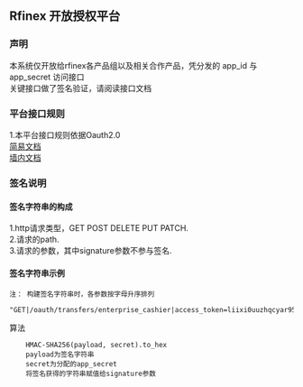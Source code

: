 ## Rfinex 开放授权平台

### 声明
本系统仅开放给rfinex各产品组以及相关合作产品，凭分发的 app\_id 与 app\_secret 访问接口  
关键接口做了签名验证，请阅读接口文档

### 平台接口规则
1.本平台接口规则依据Oauth2.0  
[简易文档](https://oauth.net/2/)  
[墙内文档](https://baike.baidu.com/item/OAuth2.0/6788617?fr=aladdin)
	

### 签名说明
#### 签名字符串的构成
1.http请求类型，GET POST DELETE PUT PATCH.  
2.请求的path.  
3.请求的参数，其中signature参数不参与签名.  
#### 签名字符串示例
	注： 构建签名字符串时，各参数按字母升序排列

```
"GET|/oauth/transfers/enterprise_cashier|access_token=liixi0uuzhqcyar952w6v4okr6aqmoli&app_id=0493320dff91aa9bd0c85c75b91b36d2bcb7df9f78aa79af9fefb3ba0e68baea&amount=1&call_back_url=https%3a%2f%2ftest.rfinex.com%2fa%2fb%2fc%3fd%3d1%26e%3d2&currency=eth&notify_url=https%3a%2f%2ftest.rfinex.com%2fa%2fb%2fc%3fd%3d1%26e%3d2&sn=123456789&timestamp=1540539254"
```

算法

```
	HMAC-SHA256(payload, secret).to_hex
	payload为签名字符串
	secret为分配的app_secret
	将签名获得的字符串赋值给signature参数
```
